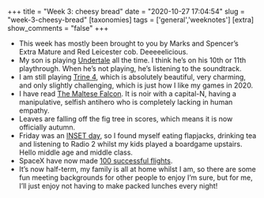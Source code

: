 +++
title = "Week 3: cheesy bread"
date = "2020-10-27 17:04:54"
slug = "week-3-cheesy-bread"
[taxonomies]
tags = ['general','weeknotes']
[extra]
show_comments = "false"
+++

- This week has mostly been brought to you by Marks and Spencer’s Extra Mature and Red Leicester cob. Deeeeelicious.
- My son is playing [Undertale](https://undertale.com/) all the time. I think he’s on his 10th or 11th playthrough. When he’s not playing, he’s listening to the soundtrack.
- I am still playing [Trine 4](https://en.wikipedia.org/wiki/Trine_4:_The_Nightmare_Prince), which is absolutely beautiful, very charming, and only slightly challenging, which is just how I like my games in 2020.
- I have read [The Maltese Falcon](https://en.wikipedia.org/wiki/The_Maltese_Falcon_(novel)). It is noir with a capital-N, having a manipulative, selfish antihero who is completely lacking in human empathy.
- Leaves are falling off the fig tree in scores, which means it is now officially autumn.
- Friday was an [INSET day](https://en.wikipedia.org/wiki/Inset_day), so I found myself eating flapjacks, drinking tea and listening to Radio 2 whilst my kids played a boardgame upstairs. Hello middle age and middle class.
- SpaceX have now made [100 successful flights](https://www.spacex.com/updates/starlink-mission-10-24-2020/index.html).
- It’s now half-term, my family is all at home whilst I am, so there are some fun meeting backgrounds for other people to enjoy I’m sure, but for me, I’ll just enjoy not having to make packed lunches every night!
